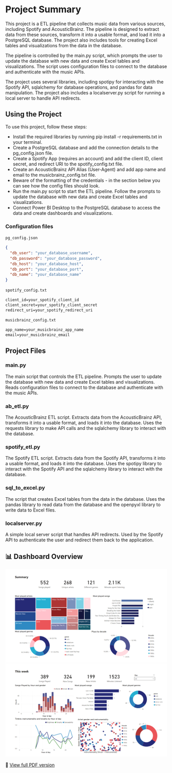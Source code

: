 # Project Summary

This project is a ETL pipeline that collects music data from various sources, including Spotify and AcousticBrainz. The pipeline is designed to extract data from these sources, transform it into a usable format, and load it into a PostgreSQL database. The project also includes tools for creating Excel tables and visualizations from the data in the database.

The pipeline is controlled by the main.py script, which prompts the user to update the database with new data and create Excel tables and visualizations. The script uses configuration files to connect to the database and authenticate with the music APIs.

The project uses several libraries, including spotipy for interacting with the Spotify API, sqlalchemy for database operations, and pandas for data manipulation. The project also includes a localserver.py script for running a local server to handle API redirects.


## Using the Project

To use this project, follow these steps:

- Install the required libraries by running pip install -r requirements.txt in your terminal.
- Create a PostgreSQL database and add the connection details to the pg_config.json file. 
- Create a Spotify App (requires an account) and add the client ID, client secret, and redirect URI to the spotify_config.txt file.
- Create an AcousticBrainz API Alias (User-Agent) and add app name and email to the musicbrainz_config.txt file.
- Beware of the formatting of the credentials - in the section below you can see how the config files should look.
- Run the main.py script to start the ETL pipeline. Follow the prompts to update the database with new data and create Excel tables and visualizations.
- Connect Power BI Desktop to the PostgreSQL database to access the data and create dashboards and visualizations.



### Configuration files

`pg_config.json`
```json
{
  "db_user": "your_database_username",
  "db_password": "your_database_password",
  "db_host": "your_database_host",
  "db_port": "your_database_port",
  "db_name": "your_database_name"
}
```

`spotify_config.txt`
```
client_id=your_spotify_client_id
client_secret=your_spotify_client_secret
redirect_uri=your_spotify_redirect_uri
```
`musicbrainz_config.txt`
```
app_name=your_musicbrainz_app_name
email=your_musicbrainz_email
```

## Project Files

### main.py

The main script that controls the ETL pipeline. Prompts the user to update the database with new data and create Excel tables and visualizations. Reads configuration files to connect to the database and authenticate with the music APIs.

### ab_etl.py

The AcousticBrainz ETL script. Extracts data from the AcousticBrainz API, transforms it into a usable format, and loads it into the database. Uses the requests library to make API calls and the sqlalchemy library to interact with the database.

### spotify_etl.py

The Spotify ETL script. Extracts data from the Spotify API, transforms it into a usable format, and loads it into the database. Uses the spotipy library to interact with the Spotify API and the sqlalchemy library to interact with the database.

### sql_to_excel.py

The script that creates Excel tables from the data in the database. Uses the pandas library to read data from the database and the openpyxl library to write data to Excel files.

### localserver.py

A simple local server script that handles API redirects. Used by the Spotify API to authenticate the user and redirect them back to the application.

## 📊 Dashboard Overview


<img src="docs/pb1.PNG" width="600">
<img src="docs/pb2.PNG" width="600">

📄 [View full PDF version](docs/Music_Dashboard.pdf)